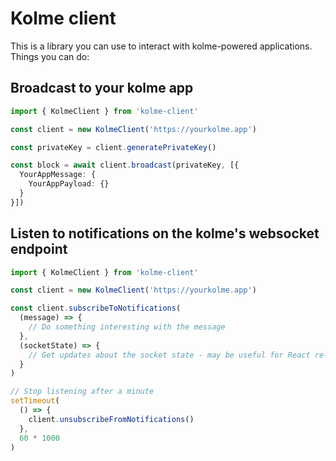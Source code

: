 # Kolme client

This is a library you can use to interact with kolme-powered applications. Things you can do:

## Broadcast to your kolme app

```TypeScript
import { KolmeClient } from 'kolme-client'

const client = new KolmeClient('https://yourkolme.app')

const privateKey = client.generatePrivateKey()

const block = await client.broadcast(privateKey, [{
  YourAppMessage: {
    YourAppPayload: {}
  }
}])
```

## Listen to notifications on the kolme's websocket endpoint

```TypeScript
import { KolmeClient } from 'kolme-client'

const client = new KolmeClient('https://yourkolme.app')

const client.subscribeToNotifications(
  (message) => {  
    // Do something interesting with the message
  },
  (socketState) => {  
    // Get updates about the socket state - may be useful for React re-rendering for example
  }
)

// Stop listening after a minute
setTimeout(
  () => {
    client.unsubscribeFromNotifications()
  },
  60 * 1000
)
```
